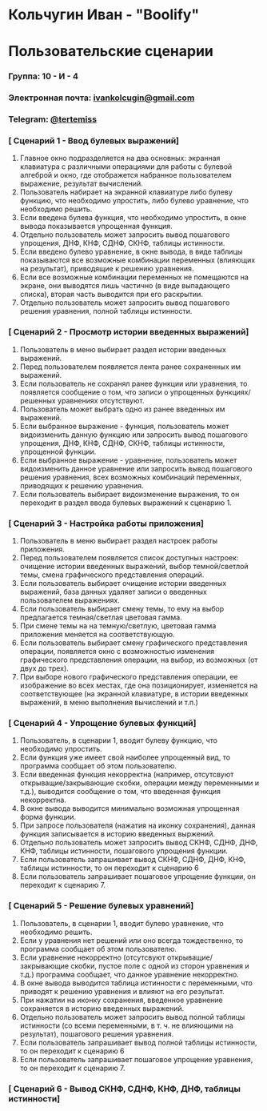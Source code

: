 # Кольчугин Иван - "Boolify"
# Пользовательские сценарии

### Группа: 10 - И - 4
### Электронная почта: ivankolcugin@gmail.com
### Telegram: [@tertemiss](https://t.me/tertemiss)

### [ Сценарий 1 - Ввод булевых выражений]

1. Главное окно подразделяется на два основных: экранная клавиатура с различными операциями для работы с булевой алгеброй и окно, где отображется набранное пользователем выражение, результат вычислений.
2. Пользователь набирает на экранной клавиатуре либо булеву функцию, что необходимо упростить, либо булево уравнение, что необходимо решить.
3. Если введена булева функция, что необходимо упростить, в окне вывода показывается упрощенная функция.
4. Отдельно пользователь может запросить вывод пошагового упрощения, ДНФ, КНФ, СДНФ, СКНФ, таблицы истинности.
5. Если введено булево уравнение, в окне вывода, в виде таблицы показываются все возможные комбинации переменных (влияющих на результат), приводящие к решению уравнения.
6. Если все возможные комбинации переменных не помещаются на экране, они выводятся лишь частично (в виде выпадающего списка), вторая часть выводится при его раскрытии.
7. Отдельно пользователь может запросить вывод пошагового решения уравнения, полной таблицы истинности.

### [ Сценарий 2 - Просмотр истории введенных выражений]

1. Пользователь в меню выбирает раздел истории введенных выражений.
2. Перед пользователем появляется лента ранее сохраненных им выражений.
3. Если пользователь не сохранял ранее функции или уравнения, то появляется сообщение о том, что записи о упрощенных функциях/решенных уравнениях отсутствуют.
4. Пользователь может выбрать одно из ранее введенных им выражений.
5. Если выбранное выражение - функция, пользователь может видоизменить данную функцию или запросить вывод пошагового упрощения, ДНФ, КНФ, СДНФ, СКНФ, таблицы истинности, упрощенной функции.
6. Если выбранное выражение - уравнение, пользователь может видоизменить данное уравнение или запросить вывод пошагового решения уравнения, всех возможных комбинаций переменных, приводящих к решению уравнения.
7. Если пользователь выбирает видоизменение выражения, то он переходит в раздел ввода булевых выражений к сценарию 1.

### [ Сценарий 3 - Настройка работы приложения]

1. Пользователь в меню выбирает раздел настроек работы приложения.
2. Перед пользователем появляется список доступных настроек: очищение истории введенных выражений, выбор темной/светлой темы, смена графического представления операций.
3. Если пользователь выбирает очищение истории введенных выражений, база данных удаляет записи о введенных пользователем выражениях.
4. Если пользователь выбирает смену темы, то ему на выбор предлагается темная/светлая цветовая гамма.
5. При смене темы на на темную/светлую, цветовая гамма приложения меняется на соответствующую.
6. Если пользователь выбирает смену графического представления операции, появляется окно с возможностью изменения графического представления операции, на выбор, из возможных (от двух до трех).
7. При выборе нового графического представления операции, ее изображение во всех местах, где она позиционирует, изменяется на соответствующее (на экранной клавиатуре, в истории введенных выражений, в меню выполнения вычислений и т.п.)

### [ Сценарий 4 - Упрощение булевых функций]
1. Пользователь, в сценарии 1, вводит булеву функцию, что необходимо упростить.
2. Если функция уже имеет свой наиболее упрощенный вид, то программа сообщает об этом пользователю.
3. Если введенная функция некорректна (например, отсутсвуют открыващие/закрывающие скобки, операции между переменными и т.д.), выводится сообщение о том, что введенная функция некорректна.
4. В окне вывода выводится минимально возможная упрощенная форма функции.
5. При запросе пользователя (нажатия на иконку сохранения), данная функция записывается в историю введенных выржений.
6. Отдельно пользователь может запросить вывод СКНФ, СДНФ, ДНФ, КНФ, таблицы истинности, пошагового упрощения функции.
7. Если пользователь запрашивает вывод СКНФ, СДНФ, ДНФ, КНФ, таблицы истинности, то он переходит к сценарию 6
8. Если пользователь запрашивает пошаговое упрощение функции, он переходит к сценарию 7.

### [ Сценарий 5 - Решение булевых уравнений]
1. Пользователь, в сценарии 1, вводит булево уравнение, что необходимо решить.
2. Если у уравнения нет решений или оно всегда тождественно, то программа сообщает об этом пользователю.
3. Если уравнение некорректно (отсутсвуют открыващие/закрывающие скобки, пустое поле с одной из сторон уравнения и т.д.) программа сообщает, что данное уравнение некорректно.
4. В окне вывода выводится таблица истинности с переменными, что приводят к решению уравнения и влияют на его результат.
5. При нажатии на иконку сохранения, введенное уравнение сохраняется в историю введенных выражений.
6. Отдельно пользователь может запросить вывод полной таблицы истинности (со всеми переменными, в т. ч. не влияющими на результат), пошагового решения уравнения.
7. Если пользователь запрашивает вывод полной таблицы истинности, то он переходит к сценарию 6
8. Если пользователь запрашивает пошаговое упрощение уравнения, то он переходит к сценарию 7.

### [ Сценарий 6 - Вывод СКНФ, СДНФ, КНФ, ДНФ, таблицы истинности]
